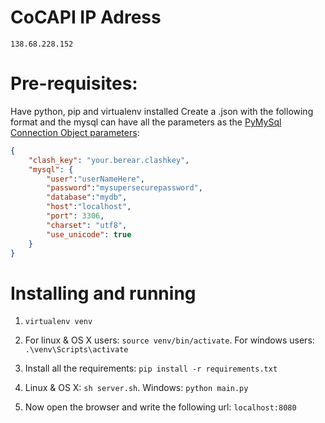 # CoCAPI IP Adress
`138.68.228.152`

# Pre-requisites:
Have python, pip and virtualenv installed
Create a .json with the following format and the mysql 
can have all the parameters as the [PyMySql Connection Object parameters][pymysql-connection]:
```json
{
    "clash_key": "your.berear.clashkey",
    "mysql": {
        "user":"userNameHere",
        "password":"mysupersecurepassword",
        "database":"mydb",
        "host":"localhost",
        "port": 3306,
        "charset": "utf8",
        "use_unicode": true
    }
}
```
# Installing and running
1. `virtualenv venv`
2. For linux & OS X users: `source venv/bin/activate`. For windows users: `.\venv\Scripts\activate`
3. Install all the requirements: `pip install -r requirements.txt`
4. Linux & OS X: `sh server.sh`. Windows: `python main.py`
5. Now open the browser and write the following url: `localhost:8080`


    [pymysql-connection]: https://pymysql.readthedocs.io/en/latest/modules/connections.html